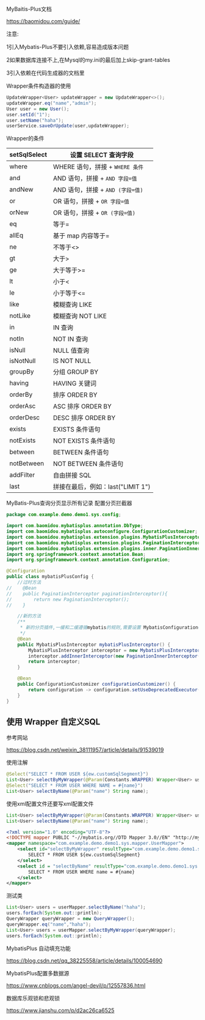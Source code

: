 MyBaitis-Plus文档

https://baomidou.com/guide/

注意:

1引入Mybatis-Plus不要引入依赖,容易造成版本问题

2如果数据库连接不上,在Mysql的my.ini的最后加上skip-grant-tables

3引入依赖在代码生成器的文档里

Wrapper条件构造器的使用

```java
UpdateWrapper<User> updateWrapper = new UpdateWrapper<>();
updateWrapper.eq("name","admin");
User user = new User();
user.setId("1");
user.setName("haha");
userService.saveOrUpdate(user,updateWrapper);
```

 Wrapper的条件

| setSqlSelect | 设置 SELECT 查询字段              |
| ------------ | --------------------------------- |
| where        | WHERE 语句，拼接 + `WHERE 条件`   |
| and          | AND 语句，拼接 + `AND 字段=值`    |
| andNew       | AND 语句，拼接 + `AND (字段=值)`  |
| or           | OR 语句，拼接 + `OR 字段=值`      |
| orNew        | OR 语句，拼接 + `OR (字段=值)`    |
| eq           | 等于=                             |
| allEq        | 基于 map 内容等于=                |
| ne           | 不等于<>                          |
| gt           | 大于>                             |
| ge           | 大于等于>=                        |
| lt           | 小于<                             |
| le           | 小于等于<=                        |
| like         | 模糊查询 LIKE                     |
| notLike      | 模糊查询 NOT LIKE                 |
| in           | IN 查询                           |
| notIn        | NOT IN 查询                       |
| isNull       | NULL 值查询                       |
| isNotNull    | IS NOT NULL                       |
| groupBy      | 分组 GROUP BY                     |
| having       | HAVING 关键词                     |
| orderBy      | 排序 ORDER BY                     |
| orderAsc     | ASC 排序 ORDER BY                 |
| orderDesc    | DESC 排序 ORDER BY                |
| exists       | EXISTS 条件语句                   |
| notExists    | NOT EXISTS 条件语句               |
| between      | BETWEEN 条件语句                  |
| notBetween   | NOT BETWEEN 条件语句              |
| addFilter    | 自由拼接 SQL                      |
| last         | 拼接在最后，例如：last("LIMIT 1") |

MyBatis-Plus查询分页显示所有记录 配置分页拦截器

```java
package com.example.demo.demo1.sys.config;

import com.baomidou.mybatisplus.annotation.DbType;
import com.baomidou.mybatisplus.autoconfigure.ConfigurationCustomizer;
import com.baomidou.mybatisplus.extension.plugins.MybatisPlusInterceptor;
import com.baomidou.mybatisplus.extension.plugins.PaginationInterceptor;
import com.baomidou.mybatisplus.extension.plugins.inner.PaginationInnerInterceptor;
import org.springframework.context.annotation.Bean;
import org.springframework.context.annotation.Configuration;

@Configuration
public class mybatisPlusConfig {
    //过时方法
//    @Bean
//    public PaginationInterceptor paginationInterceptor(){
//        return new PaginationInterceptor();
//    }

    //新的方法
    /**
     * 新的分页插件,一缓和二缓遵循mybatis的规则,需要设置 MybatisConfiguration#useDeprecatedExecutor = false 避免缓存出现问题(该属性会在旧插件移除后一同移除)
     */
    @Bean
    public MybatisPlusInterceptor mybatisPlusInterceptor() {
        MybatisPlusInterceptor interceptor = new MybatisPlusInterceptor();
        interceptor.addInnerInterceptor(new PaginationInnerInterceptor(DbType.H2));
        return interceptor;
    }

    @Bean
    public ConfigurationCustomizer configurationCustomizer() {
        return configuration -> configuration.setUseDeprecatedExecutor(false);
    }
}


```

## 使用 Wrapper 自定义SQL

参考网站

https://blog.csdn.net/weixin_38111957/article/details/91539019

使用注解

```java
@Select("SELECT * FROM USER ${ew.customSqlSegment}")
List<User> selectByMyWrapper(@Param(Constants.WRAPPER) Wrapper<User> userWrapper);
@Select("SELECT * FROM USER WHERE NAME = #{name}")
List<User> selectByName(@Param("name") String name);
```

使用xml配置文件还要写xml配置文件

```java
List<User> selectByMyWrapper(@Param(Constants.WRAPPER) Wrapper<User> userWrapper);
List<User> selectByName(@Param("name") String name);
```

```xml
<?xml version="1.0" encoding="UTF-8"?>
<!DOCTYPE mapper PUBLIC "-//mybatis.org//DTD Mapper 3.0//EN" "http://mybatis.org/dtd/mybatis-3-mapper.dtd">
<mapper namespace="com.example.demo.demo1.sys.mapper.UserMapper">
    <select id="selectByMyWrapper" resultType="com.example.demo.demo1.sys.entity.User">
        SELECT * FROM USER ${ew.customSqlSegment}
    </select>
    <select id = "selectByName" resultType="com.example.demo.demo1.sys.entity.User">
        SELECT * FROM USER WHERE name = #{name}
    </select>
</mapper>
```

测试类

```java
List<User> users = userMapper.selectByName("haha");
users.forEach(System.out::println);
QueryWrapper queryWrapper = new QueryWrapper();
queryWrapper.eq("name","haha");
List<User> users = userMapper.selectByMyWrapper(queryWrapper);
users.forEach(System.out::println);
```

MybatisPlus 自动填充功能

https://blog.csdn.net/qq_38225558/article/details/100054690

MybatisPlus配置多数据源

https://www.cnblogs.com/angel-devil/p/12557836.html



数据库乐观锁和悲观锁

https://www.jianshu.com/p/d2ac26ca6525

